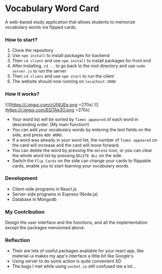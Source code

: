 # Vocabulary Word Card

A web-based study application that allows students to memorize vocabulary words via flipped cards.

### How to start?

1. Clone the repository
2. Use `npm install` to install packages for backend
3. Then `cd client` and use `npm install` to install packages for front end
4. After installing, `cd ..` to go back to the root directory and use `node server.js` to run the server
5. Then `cd client` and use `npm start` to run the client
6. The website should now running on `localhost:3000`

### How it works?

![](https://i.imgur.com/cUf4UEg.png =270x) ![](https://i.imgur.com/EQTAe3O.png =270x)
* Your word list will be sorted by `Times appeared` of each word in descending order. (My main function!)
* You can add your vocabulary words by entering the text fields on the side, and press `ADD WORD`.
* If a word was already in your word list, the number of `Times appeared` on the card will increase and the card will move forward.
* You can delete the word by pressing the `delete` icon, or you can clear the whole word list by pressing `DELETE ALL` on the side.
* Switch the `Flip Cards` on the side can change your cards to flippable cards, enable you to start learning your vocabulary words.


### Development
* Client-side programs in React.js
* Server-side programs in Express (Node.js)
* Database in Mongodb

### My Contribution

Design the user interface and the functions, and all the implementation except the packages mensioned above.

### Reflection

* Their are lots of useful packages available for your react app, like material-ui makes my app's interface a little bit like Google's.
* Using server to do some action is quite convenient XD
* The bugs I met while using `socket.io` still confused me a lot...